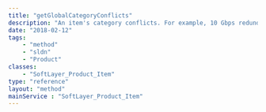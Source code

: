 ```yaml
---
title: "getGlobalCategoryConflicts"
description: "An item's category conflicts. For example, 10 Gbps redundant network functionality cannot be ordered with a secondary GPU and as such is a conflict."
date: "2018-02-12"
tags:
    - "method"
    - "sldn"
    - "Product"
classes:
    - "SoftLayer_Product_Item"
type: "reference"
layout: "method"
mainService : "SoftLayer_Product_Item"
---
```

